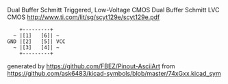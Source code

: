 Dual Buffer Schmitt Triggered, Low-Voltage CMOS
Dual Buffer Schmitt LVC CMOS
http://www.ti.com/lit/sg/scyt129e/scyt129e.pdf


	    +---------+
	  ~ |[1]   [6]| ~
	GND |[2]   [5]| VCC
	  ~ |[3]   [4]| ~
	    +---------+


generated by https://github.com/FBEZ/Pinout-AsciiArt from https://github.com/ask6483/kicad-symbols/blob/master/74xGxx.kicad_sym
